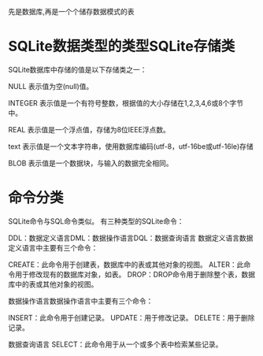 先是数据库,再是一个个储存数据模式的表

# SQLite数据类型的类型SQLite存储类
SQLite数据库中存储的值是以下存储类之一：

NULL
表示值为空(null)值。

INTEGER
表示值是一个有符号整数，根据值的大小存储在1,2,3,4,6或8个字节中。

REAL
表示值是一个浮点值，存储为8位IEEE浮点数。

text
表示值是一个文本字符串，使用数据库编码(utf-8，utf-16be或utf-16le)存储

BLOB
表示值是一个数据块，与输入的数据完全相同。



# 命令分类
SQLite命令与SQL命令类似。 有三种类型的SQLite命令：

DDL：数据定义语言DML：数据操作语言DQL：数据查询语言
数据定义语言数据定义语言中主要有三个命令：

CREATE：此命令用于创建表，数据库中的表或其他对象的视图。
ALTER：此命令用于修改现有的数据库对象，如表。
DROP：DROP命令用于删除整个表，数据库中的表或其他对象的视图。

数据操作语言数据操作语言中主要有三个命令：

INSERT：此命令用于创建记录。
UPDATE：用于修改记录。
DELETE：用于删除记录。

数据查询语言
SELECT：此命令用于从一个或多个表中检索某些记录。